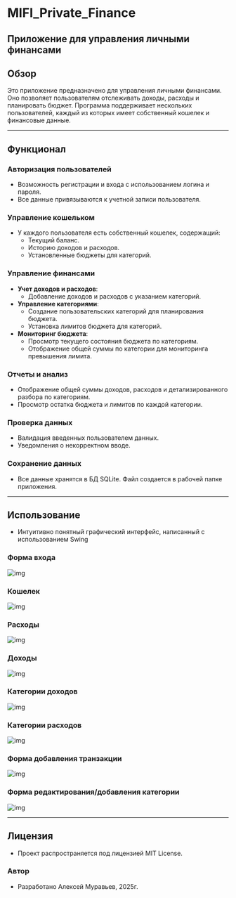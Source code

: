 # MIFI_Private_Finance
## Приложение для управления личными финансами

## Обзор
Это приложение предназначено для управления личными финансами. Оно позволяет пользователям отслеживать доходы, расходы и планировать бюджет. Программа поддерживает нескольких пользователей, каждый из которых имеет собственный кошелек и финансовые данные.

---

## Функционал

### Авторизация пользователей
- Возможность регистрации и входа с использованием логина и пароля.
- Все данные привязываются к учетной записи пользователя.

### Управление кошельком
- У каждого пользователя есть собственный кошелек, содержащий:
    - Текущий баланс.
    - Историю доходов и расходов.
    - Установленные бюджеты для категорий.

### Управление финансами
- **Учет доходов и расходов**:
    - Добавление доходов и расходов с указанием категорий.
- **Управление категориями**:
    - Создание пользовательских категорий для планирования бюджета.
    - Установка лимитов бюджета для категорий.
- **Мониторинг бюджета**:
    - Просмотр текущего состояния бюджета по категориям.
    - Отображение общей суммы по категории для мониторинга превышения лимита.

### Отчеты и анализ
- Отображение общей суммы доходов, расходов и детализированного разбора по категориям.
- Просмотр остатка бюджета и лимитов по каждой категории.

### Проверка данных
- Валидация введенных пользователем данных.
- Уведомления о некорректном вводе.

### Сохранение данных
- Все данные хранятся в БД SQLite. Файл создается в рабочей папке приложения.

---

## Использование
- Интуитивно понятный графический интерфейс, написанный с использованием Swing

### Форма входа
![img](media/1.PNG)

### Кошелек
![img](media/2.PNG)

### Расходы
![img](media/3.PNG)

### Доходы
![img](media/4.PNG)

### Категории доходов
![img](media/5.PNG)

### Категории расходов
![img](media/6.PNG)

### Форма добавления транзакции
![img](media/7.PNG)

### Форма редактирования/добавления категории
![img](media/8.PNG)

---

## Лицензия
- Проект распространяется под лицензией MIT License.

### Автор
- Разработано Алексей Муравьев, 2025г.
